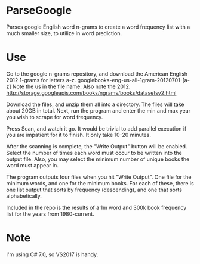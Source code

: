 # ParseGoogle
Parses google English word n-grams to create a word frequency list with a much smaller size, to utilize in word prediction.

# Use
Go to the google n-grams repository, and download the American English 2012 1-grams for letters a-z.
googlebooks-eng-us-all-1gram-20120701-[a-z]
Note the us in the file name. Also note the 2012.
http://storage.googleapis.com/books/ngrams/books/datasetsv2.html

Download the files, and unzip them all into a directory. The files will take about 20GB in total.
Next, run the program and enter the min and max year you wish to scrape for word frequency.

Press Scan, and watch it go. It would be trivial to add parallel execution if you are impatient for it to finish. It only take 10-20 minutes.

After the scanning is complete, the "Write Output" button will be enabled. Select the number of times each word must occur to be written into the output file.
Also, you may select the minimum number of unique books the word must appear in.

The program outputs four files when you hit "Write Output".
One file for the minimum words, and one for the minimum books.
For each of these, there is one list output that sorts by frequency (descending), and one that sorts alphabetically.

Included in the repo is the results of a 1m word and 300k book frequency list for the years from 1980-current.

# Note
I'm using C# 7.0, so VS2017 is handy.
